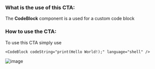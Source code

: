 ### What is the use of this CTA:
The **CodeBlock** component is a used for a custom code block

### How to use the CTA:
To use this CTA simply use
```
<CodeBlock codeString="print(Hello World!);" language="shell" />
```

![image](https://github.com/meshplay/meshplay/assets/74408634/37332188-aae7-4f53-8a3b-27b0e55ed737)